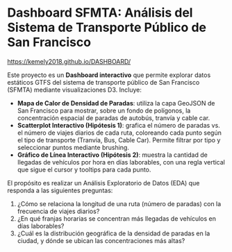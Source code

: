 # Dashboard SFMTA: Análisis del Sistema de Transporte Público de San Francisco
https://kemely2018.github.io/DASHBOARD/

Este proyecto es un **Dashboard interactivo** que permite explorar datos estáticos GTFS del sistema de transporte público de San Francisco (SFMTA) mediante visualizaciones D3. Incluye:

- **Mapa de Calor de Densidad de Paradas**: utiliza la capa GeoJSON de San Francisco para mostrar, sobre un fondo de polígonos, la concentración espacial de paradas de autobús, tranvía y cable car.
- **Scatterplot Interactivo (Hipótesis 1)**: grafica el número de paradas vs. el número de viajes diarios de cada ruta, coloreando cada punto según el tipo de transporte (Tranvía, Bus, Cable Car). Permite filtrar por tipo y seleccionar puntos mediante brushing.
- **Gráfico de Línea Interactivo (Hipótesis 2)**: muestra la cantidad de llegadas de vehículos por hora en días laborables, con una regla vertical que sigue el cursor y tooltips para cada punto.

El propósito es realizar un Análisis Exploratorio de Datos (EDA) que responda a las siguientes preguntas:

1. ¿Cómo se relaciona la longitud de una ruta (número de paradas) con la frecuencia de viajes diarios?  
2. ¿En qué franjas horarias se concentran más llegadas de vehículos en días laborables?  
3. ¿Cuál es la distribución geográfica de la densidad de paradas en la ciudad, y dónde se ubican las concentraciones más altas?


